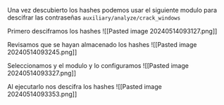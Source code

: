 Una vez descubierto los hashes podemos usar el siguiente modulo para descifrar las contraseñas
`auxiliary/analyze/crack_windows`

Primero desciframos los hashes
![[Pasted image 20240514093127.png]]

Revisamos que se hayan almacenado los hashes
![[Pasted image 20240514093245.png]]

Seleccionamos y el modulo y lo configuramos
![[Pasted image 20240514093327.png]]

Al ejecutarlo nos descifra los hashes
![[Pasted image 20240514093353.png]]
